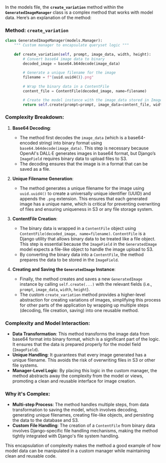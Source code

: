 In the models file, the **`create_variation`** method within the **`GeneratedImageManager`** class is a complex method that works with model data. Here’s an explanation of the method:

### Method: `create_variation`

```python
class GeneratedImageManager(models.Manager):
    """ Custom manager to encapsulate queryset logic """
    
    def create_variation(self, prompt, image_data, width, height):
        # Convert base64 image data to binary
        decoded_image = base64.b64decode(image_data)
        
        # Generate a unique filename for the image
        filename = f"{uuid.uuid4()}.png"
        
        # Wrap the binary data in a ContentFile
        content_file = ContentFile(decoded_image, name=filename)

        # Create the model instance with the image_data stored in ImageField
        return self.create(prompt=prompt, image_data=content_file, width=width, height=height)
```

### Complexity Breakdown:
1. **Base64 Decoding**:
   - The method first decodes the `image_data` (which is a base64-encoded string) into binary format using `base64.b64decode(image_data)`. This step is necessary because OpenAI's DALL·E generates images in base64 format, but Django’s `ImageField` requires binary data to upload files to S3.
   - The decoding ensures that the image is in a format that can be saved as a file.

2. **Unique Filename Generation**:
   - The method generates a unique filename for the image using `uuid.uuid4()` to create a universally unique identifier (UUID) and appends the `.png` extension. This ensures that each generated image has a unique name, which is critical for preventing overwriting of files and ensuring uniqueness in S3 or any file storage system.
   
3. **ContentFile Creation**:
   - The binary data is wrapped in a `ContentFile` object using `ContentFile(decoded_image, name=filename)`. `ContentFile` is a Django utility that allows binary data to be treated like a file object. This step is essential because the `ImageField` in the `GeneratedImage` model expects a file-like object to handle the image upload to S3.
   - By converting the binary data into a `ContentFile`, the method prepares the data to be stored in the `ImageField`.

4. **Creating and Saving the `GeneratedImage` Instance**:
   - Finally, the method creates and saves a new `GeneratedImage` instance by calling `self.create(...)` with the relevant fields (i.e., `prompt`, `image_data`, `width`, `height`).
   - The custom `create_variation` method provides a higher-level abstraction for creating variations of images, simplifying this process for other parts of the application by wrapping up multiple steps (decoding, file creation, saving) into one reusable method.

### Complexity and Model Interaction:
- **Data Transformation**: This method transforms the image data from base64 format into binary format, which is a significant part of the logic. It ensures that the data is prepared properly for the model field (`ImageField`).
- **Unique Handling**: It guarantees that every image generated has a unique filename. This avoids the risk of overwriting files in S3 or other file systems.
- **Manager-Level Logic**: By placing this logic in the custom manager, the method abstracts away the complexity from the model or views, promoting a clean and reusable interface for image creation.

### Why it's Complex:
- **Multi-step Process**: The method handles multiple steps, from data transformation to saving the model, which involves decoding, generating unique filenames, creating file-like objects, and persisting the data to the database and S3.
- **Custom File Handling**: The creation of a `ContentFile` from binary data involves Django-specific file handling mechanisms, making the method tightly integrated with Django's file system handling.

This encapsulation of complexity makes the method a good example of how model data can be manipulated in a custom manager while maintaining clean and reusable code.
